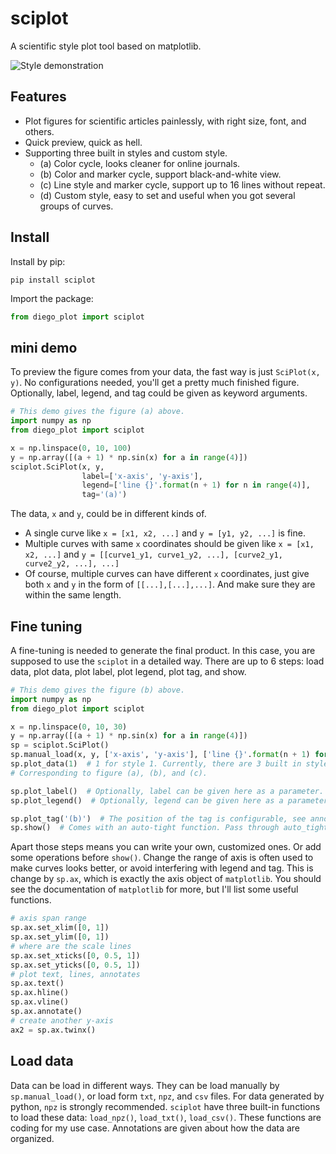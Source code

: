 # sciplot
A scientific style plot tool based on matplotlib.

![Style demonstration](./example/Figure_1.png)

## Features

- Plot figures for scientific articles painlessly, with right size, font, and others.
- Quick preview, quick as hell.
- Supporting three built in styles and custom style.
  - (a) Color cycle, looks cleaner for online journals.
  - (b) Color and marker cycle, support black-and-white view.
  - (c) Line style and marker cycle, support up to 16 lines without repeat.
  - (d) Custom style, easy to set and useful when you got several groups of curves.

## Install

Install by pip:
```shell
pip install sciplot
```

Import the package:
```python
from diego_plot import sciplot
```
## mini demo

To preview the figure comes from your data, the fast way is just `SciPlot(x, y)`. 
No configurations needed, you'll get a pretty much finished figure. 
Optionally, label, legend, and tag could be given as keyword arguments.

```python
# This demo gives the figure (a) above.
import numpy as np
from diego_plot import sciplot

x = np.linspace(0, 10, 100)
y = np.array([(a + 1) * np.sin(x) for a in range(4)])
sciplot.SciPlot(x, y,
                label=['x-axis', 'y-axis'],
                legend=['line {}'.format(n + 1) for n in range(4)],
                tag='(a)')
```

The data, `x` and `y`, could be in different kinds of.

- A single curve like `x = [x1, x2, ...]` and `y = [y1, y2, ...]` is fine.
- Multiple curves with same `x` coordinates should be given like `x = [x1, x2, ...]` and
  `y = [[curve1_y1, curve1_y2, ...], [curve2_y1, curve2_y2, ...], ...]`
- Of course, multiple curves can have different `x` coordinates,
  just give both `x` and `y` in the form of `[[...],[...],...]`.
  And make sure they are within the same length.

## Fine tuning

A fine-tuning is needed to generate the final product.
In this case, you are supposed to use the `sciplot` in a detailed way.
There are up to 6 steps: load data, plot data, plot label, plot legend, plot tag, and show.

```python
# This demo gives the figure (b) above.
import numpy as np
from diego_plot import sciplot

x = np.linspace(0, 10, 30)
y = np.array([(a + 1) * np.sin(x) for a in range(4)])
sp = sciplot.SciPlot()
sp.manual_load(x, y, ['x-axis', 'y-axis'], ['line {}'.format(n + 1) for n in range(4)])
sp.plot_data(1)  # 1 for style 1. Currently, there are 3 built in styles, 0, 1, and 2. 
# Corresponding to figure (a), (b), and (c).

sp.plot_label()  # Optionally, label can be given here as a parameter.
sp.plot_legend()  # Optionally, legend can be given here as a parameter.

sp.plot_tag('(b)')  # The position of the tag is configurable, see annotation of this function.
sp.show()  # Comes with an auto-tight function. Pass through auto_tight=False to disable it.
```

Apart those steps means you can write your own, customized ones. Or add some operations before `show()`.
Change the range of axis is often used to make curves looks better, or avoid interfering with legend and tag.
This is change by `sp.ax`, which is exactly the axis object of `matplotlib`. 
You should see the documentation of `matplotlib` for more, but I'll list some useful functions.

```python
# axis span range
sp.ax.set_xlim([0, 1])
sp.ax.set_ylim([0, 1])
# where are the scale lines
sp.ax.set_xticks([0, 0.5, 1])
sp.ax.set_yticks([0, 0.5, 1])
# plot text, lines, annotates
sp.ax.text()
sp.ax.hline()
sp.ax.vline()
sp.ax.annotate()
# create another y-axis
ax2 = sp.ax.twinx()  
```

## Load data

Data can be load in different ways.
They can be load manually by `sp.manual_load()`, or load form `txt`, `npz`, and `csv` files.
For data generated by python, `npz` is strongly recommended.
`sciplot` have three built-in functions to load these data: `load_npz()`, `load_txt()`, `load_csv()`.
These functions are coding for my use case. 
Annotations are given about how the data are organized.